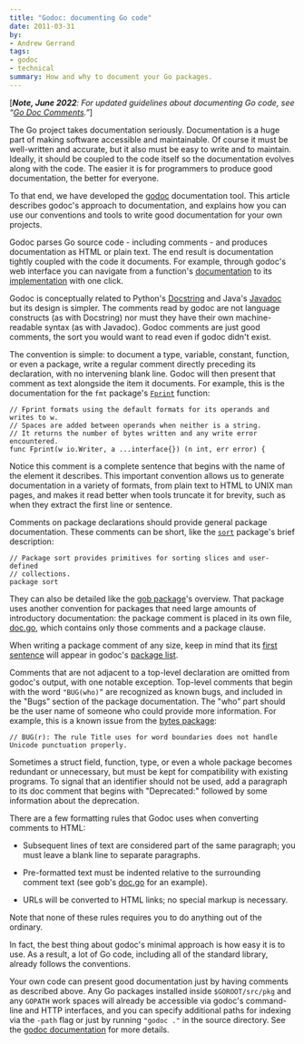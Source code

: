 ```yaml
---
title: "Godoc: documenting Go code"
date: 2011-03-31
by:
- Andrew Gerrand
tags:
- godoc
- technical
summary: How and why to document your Go packages.
---
```


[_**Note, June 2022**: For updated guidelines about documenting Go code,
see “[Go Doc Comments](/doc/comment).”_]

The Go project takes documentation seriously.
Documentation is a huge part of making software accessible and maintainable.
Of course it must be well-written and accurate,
but it also must be easy to write and to maintain.
Ideally, it should be coupled to the code itself so the documentation evolves
along with the code.
The easier it is for programmers to produce good documentation,
the better for everyone.

To that end, we have developed the [godoc](/cmd/godoc/) documentation tool.
This article describes godoc's approach to documentation,
and explains how you can use our conventions and tools to write good documentation
for your own projects.

Godoc parses Go source code - including comments - and produces documentation
as HTML or plain text.
The end result is documentation tightly coupled with the code it documents.
For example, through godoc's web interface you can navigate from a function's
[documentation](/pkg/strings/#HasPrefix) to its [implementation](/src/strings/strings.go?s=11163:11200#L434) with one click.

Godoc is conceptually related to Python's [Docstring](https://www.python.org/dev/peps/pep-0257/)
and Java's [Javadoc](https://www.oracle.com/java/technologies/javase/javadoc-tool.html)
but its design is simpler.
The comments read by godoc are not language constructs (as with Docstring)
nor must they have their own machine-readable syntax (as with Javadoc).
Godoc comments are just good comments, the sort you would want to read even
if godoc didn't exist.

The convention is simple: to document a type,
variable, constant, function, or even a package,
write a regular comment directly preceding its declaration,
with no intervening blank line.
Godoc will then present that comment as text alongside the item it documents.
For example, this is the documentation for the `fmt` package's [`Fprint`](/pkg/fmt/#Fprint) function:

	// Fprint formats using the default formats for its operands and writes to w.
	// Spaces are added between operands when neither is a string.
	// It returns the number of bytes written and any write error encountered.
	func Fprint(w io.Writer, a ...interface{}) (n int, err error) {

Notice this comment is a complete sentence that begins with the name of
the element it describes.
This important convention allows us to generate documentation in a variety of formats,
from plain text to HTML to UNIX man pages,
and makes it read better when tools truncate it for brevity,
such as when they extract the first line or sentence.

Comments on package declarations should provide general package documentation.
These comments can be short, like the [`sort`](/pkg/sort/)
package's brief description:

	// Package sort provides primitives for sorting slices and user-defined
	// collections.
	package sort

They can also be detailed like the [gob package](/pkg/encoding/gob/)'s overview.
That package uses another convention for packages that need large amounts
of introductory documentation:
the package comment is placed in its own file,
[doc.go](/src/pkg/encoding/gob/doc.go),
which contains only those comments and a package clause.

When writing a package comment of any size,
keep in mind that its [first sentence](/pkg/go/doc/#Package.Synopsis)
will appear in godoc's [package list](/pkg/).

Comments that are not adjacent to a top-level declaration are omitted from godoc's output,
with one notable exception.
Top-level comments that begin with the word `"BUG(who)”` are recognized as known bugs,
and included in the "Bugs” section of the package documentation.
The "who” part should be the user name of someone who could provide more information.
For example, this is a known issue from the [bytes package](/pkg/bytes/#pkg-note-BUG):

	// BUG(r): The rule Title uses for word boundaries does not handle Unicode punctuation properly.

Sometimes a struct field, function, type, or even a whole package becomes
redundant or unnecessary, but must be kept for compatibility with existing
programs.
To signal that an identifier should not be used, add a paragraph to its doc
comment that begins with "Deprecated:" followed by some information about the
deprecation.

There are a few formatting rules that Godoc uses when converting comments to HTML:

  - Subsequent lines of text are considered part of the same paragraph;
    you must leave a blank line to separate paragraphs.

  - Pre-formatted text must be indented relative to the surrounding comment
    text (see gob's [doc.go](/src/pkg/encoding/gob/doc.go) for an example).

  - URLs will be converted to HTML links; no special markup is necessary.

Note that none of these rules requires you to do anything out of the ordinary.

In fact, the best thing about godoc's minimal approach is how easy it is to use.
As a result, a lot of Go code, including all of the standard library,
already follows the conventions.

Your own code can present good documentation just by having comments as described above.
Any Go packages installed inside `$GOROOT/src/pkg` and any `GOPATH` work
spaces will already be accessible via godoc's command-line and HTTP interfaces,
and you can specify additional paths for indexing via the `-path` flag or
just by running `"godoc ."` in the source directory.
See the [godoc documentation](/cmd/godoc/) for more details.
